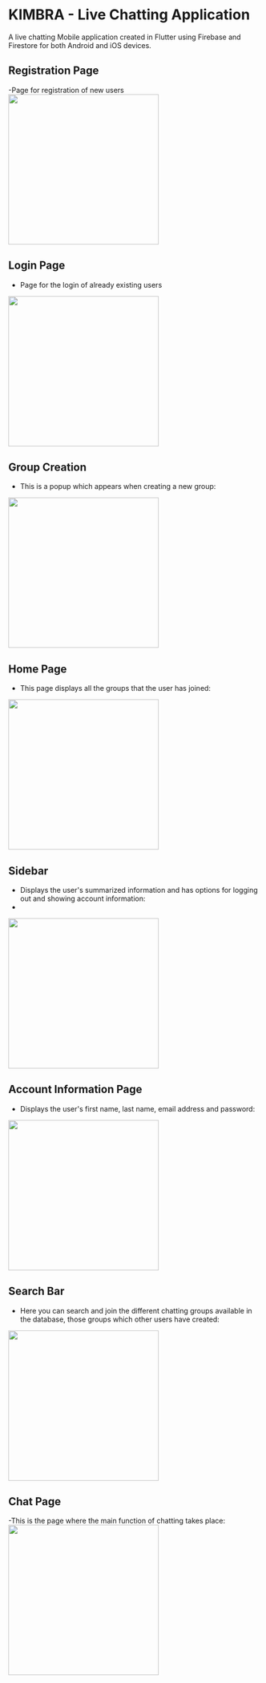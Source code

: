 # KIMBRA - Live Chatting Application

A live chatting Mobile application created in Flutter using Firebase and Firestore for both Android and iOS devices.

## Registration Page
-Page for registration of new users
<img src = "https://user-images.githubusercontent.com/114500718/198891307-5bcc5204-ebee-4d7c-a8fb-fa1404021440.png" width = 300>

## Login Page
- Page for the login of already existing users
<img src = "https://user-images.githubusercontent.com/114500718/198891299-ba7b2eb1-9f08-40d5-a611-63669117f33e.png" width = 300>


## Group Creation 
- This is a popup which appears when creating a new group:

<img src = "https://user-images.githubusercontent.com/114500718/198891350-c3380b7d-9eae-46b4-b860-954d92433152.png" width = 300>


## Home Page
- This page displays all the groups that the user has joined:
<img src = "https://user-images.githubusercontent.com/114500718/198891365-c2aa8f5d-b485-4fd9-bc80-02a11e8928bb.png" width = 300>


## Sidebar
- Displays the user's summarized information and has options for logging out and showing account information:
- 
<img src = "https://user-images.githubusercontent.com/114500718/198891382-891f0ad2-7458-403e-9b16-025b3c7e409a.png" width = 300>


## Account Information Page
- Displays the user's first name, last name, email address and password:

<img src = "https://user-images.githubusercontent.com/114500718/198891388-6683e37a-67e4-43cb-a116-aeaae2553100.png" width = 300>


## Search Bar 
- Here you can search and join the different chatting groups available in the database, those groups which other users have created:

<img src = "https://user-images.githubusercontent.com/114500718/198891431-0cd2b84b-8a6c-47bd-a5c7-6fc83025288e.png" width = 300>


## Chat Page
-This is the page where the main function of chatting takes place:
<img src = "https://user-images.githubusercontent.com/114500718/198891832-89ac4d0b-d91e-4417-986f-69e221cdc87c.png" width = 300>



